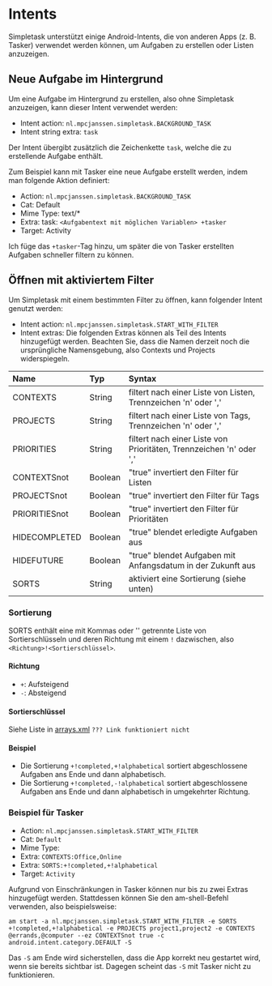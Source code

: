 Intents
=======

Simpletask unterstützt einige Android-Intents, die von anderen Apps (z. B. Tasker) verwendet werden können, um Aufgaben zu erstellen oder Listen anzuzeigen.

Neue Aufgabe im Hintergrund
---------------------------

Um eine Aufgabe im Hintergrund zu erstellen, also ohne Simpletask anzuzeigen, kann dieser Intent verwendet werden:

-   Intent action: `nl.mpcjanssen.simpletask.BACKGROUND_TASK`
-   Intent string extra: `task`

Der Intent übergibt zusätzlich die Zeichenkette `task`, welche die zu erstellende Aufgabe enthält.

Zum Beispiel kann mit Tasker eine neue Aufgabe erstellt werden, indem man folgende Aktion definiert: 

-   Action: `nl.mpcjanssen.simpletask.BACKGROUND_TASK`
-   Cat: Default
-   Mime Type: text/\*
-   Extra: task: `<Aufgabentext mit möglichen Variablen> +tasker`
-   Target: Activity

Ich füge das `+tasker`-Tag hinzu, um später die von Tasker erstellten Aufgaben schneller filtern zu können.

Öffnen mit aktiviertem Filter
-----------------------------

Um Simpletask mit einem bestimmten Filter zu öffnen, kann folgender Intent genutzt werden:

-   Intent action: `nl.mpcjanssen.simpletask.START_WITH_FILTER`
-   Intent extras: Die folgenden Extras können als Teil des Intents hinzugefügt werden. Beachten Sie, dass die Namen derzeit noch die ursprüngliche Namensgebung, also Contexts und Projects widerspiegeln.

<table>
<colgroup>
<col width="19%" />
<col width="12%" />
<col width="67%" />
</colgroup>
<thead>
<tr class="header">
<th align="left">Name</th>
<th align="left">Typ</th>
<th align="left">Syntax</th>
</tr>
</thead>
<tbody>
<tr class="odd">
<td align="left">CONTEXTS</td>
<td align="left">String</td>
<td align="left">filtert nach einer Liste von Listen, Trennzeichen 'n' oder ','</td>
</tr>
<tr class="even">
<td align="left">PROJECTS</td>
<td align="left">String</td>
<td align="left">filtert nach einer Liste von Tags, Trennzeichen 'n' oder ','</td>
</tr>
<tr class="odd">
<td align="left">PRIORITIES</td>
<td align="left">String</td>
<td align="left">filtert nach einer Liste von Prioritäten, Trennzeichen 'n' oder ','</td>
</tr>
<tr class="even">
<td align="left">CONTEXTSnot</td>
<td align="left">Boolean</td>
<td align="left">"true" invertiert den Filter für Listen</td>
</tr>
<tr class="odd">
<td align="left">PROJECTSnot</td>
<td align="left">Boolean</td>
<td align="left">"true" invertiert den Filter für Tags</td>
</tr>
<tr class="even">
<td align="left">PRIORITIESnot</td>
<td align="left">Boolean</td>
<td align="left">"true" invertiert den Filter für Prioritäten</td>
</tr>
<tr class="odd">
<td align="left">HIDECOMPLETED</td>
<td align="left">Boolean</td>
<td align="left">"true" blendet erledigte Aufgaben aus</td>
</tr>
<tr class="even">
<td align="left">HIDEFUTURE</td>
<td align="left">Boolean</td>
<td align="left">"true" blendet Aufgaben mit Anfangsdatum in der Zukunft aus</td>
</tr>
<tr class="odd">
<td align="left">SORTS</td>
<td align="left">String</td>
<td align="left">aktiviert eine Sortierung (siehe unten)</td>
</tr>
</tbody>
</table>

### Sortierung

SORTS enthält eine mit Kommas oder '' getrennte Liste von Sortierschlüsseln und deren Richtung mit einem `!` dazwischen, also `<Richtung>!<Sortierschlüssel>`.

#### Richtung

- `+`: Aufsteigend
- `-`: Absteigend

#### Sortierschlüssel

Siehe Liste in [arrays.xml](https://github.com/mpcjanssen/simpletask-android/blob/master/src/main/res/values/donottranslate.xml#L42-51) `??? Link funktioniert nicht`

#### Beispiel

- Die Sortierung `+!completed,+!alphabetical` sortiert abgeschlossene Aufgaben ans Ende und dann alphabetisch.
- Die Sortierung `+!completed,-!alphabetical` sortiert abgeschlossene Aufgaben ans Ende und dann alphabetisch in umgekehrter Richtung.

### Beispiel für Tasker

-   Action: `nl.mpcjanssen.simpletask.START_WITH_FILTER`
-   Cat: `Default`
-   Mime Type:
-   Extra: `CONTEXTS:Office,Online`
-   Extra: `SORTS:+!completed,+!alphabetical`
-   Target: `Activity`

Aufgrund von Einschränkungen in Tasker können nur bis zu zwei Extras hinzugefügt werden. Stattdessen können Sie den am-shell-Befehl verwenden, also beispielsweise:

    am start -a nl.mpcjanssen.simpletask.START_WITH_FILTER -e SORTS +!completed,+!alphabetical -e PROJECTS project1,project2 -e CONTEXTS @errands,@computer --ez CONTEXTSnot true -c android.intent.category.DEFAULT -S

Das `-S` am Ende wird sicherstellen, dass die App korrekt neu gestartet wird, wenn sie bereits sichtbar ist. Dagegen scheint das `-S` mit Tasker nicht zu funktionieren.